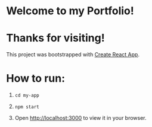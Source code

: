 # Welcome to my Portfolio!
# Thanks for visiting!

This project was bootstrapped with [Create React App](https://github.com/facebook/create-react-app).

# How to run:

 1. `cd my-app` 

 2. `npm start`

 3. Open [http://localhost:3000](http://localhost:3000) to view it in your browser.
